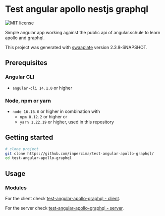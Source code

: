 # Test angular apollo nestjs graphql

[![MIT license](https://img.shields.io/badge/license-MIT-blue.svg)](./LICENSE.md)

Simple angular app working against the public api of angular.schule to learn apollo and graphql.

This project was generated with [swaaplate](https://github.com/inpercima/swaaplate) version 2.3.8-SNAPSHOT.

## Prerequisites

### Angular CLI

* `angular-cli 14.1.0` or higher

### Node, npm or yarn

* `node 16.16.0` or higher in combination with
  * `npm 8.12.2` or higher or
  * `yarn 1.22.19` or higher, used in this repository

## Getting started

```bash
# clone project
git clone https://github.com/inpercima/test-angular-apollo-graphql/
cd test-angular-apollo-graphql
```

## Usage

### Modules

For the client check [test-angular-apollo-graphql - client](./client).

For the server check [test-angular-apollo-graphql - server](./server).
